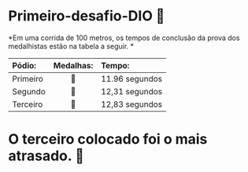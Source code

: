 # Primeiro-desafio-DIO :athletic_shoe:

*Em uma corrida de 100 metros, os tempos de conclusão da prova dos medalhistas estão na tabela a seguir. *

| Pódio:   |     Medalhas:     | Tempo:         |
| :------- | :---------------: | :------------- |
| Primeiro | :1st_place_medal: | 11.96 segundos |
| Segundo  | :2nd_place_medal: | 12,31 segundos |
| Terceiro | :3rd_place_medal: | 12,83 segundos |



# O terceiro colocado foi o mais atrasado. :turtle:

